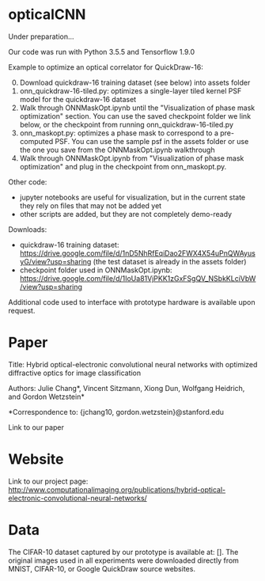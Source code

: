 # opticalCNN

Under preparation...

Our code was run with Python 3.5.5 and Tensorflow 1.9.0 

Example to optimize an optical correlator for QuickDraw-16:

0. Download quickdraw-16 training dataset (see below) into assets folder
1. onn_quickdraw-16-tiled.py: optimizes a single-layer tiled kernel PSF model for the quickdraw-16 dataset
2. Walk through ONNMaskOpt.ipynb until the "Visualization of phase mask optimization" section. You can use the saved checkpoint folder we link below, or the checkpoint from running onn_quickdraw-16-tiled.py
3. onn_maskopt.py: optimizes a phase mask to correspond to a pre-computed PSF. You can use the sample psf in the assets folder or use the one you save from the ONNMaskOpt.ipynb walkthrough
4. Walk through ONNMaskOpt.ipynb from "Visualization of phase mask optimization" and plug in the checkpoint from onn_maskopt.py. 

Other code:
- jupyter notebooks are useful for visualization, but in the current state they rely on files that may not be added yet
- other scripts are added, but they are not completely demo-ready

Downloads:
- quickdraw-16 training dataset: https://drive.google.com/file/d/1nD5NhRfEqiDao2FWX4X54uPnQWAyusyG/view?usp=sharing (the test dataset is already in the assets folder) 
- checkpoint folder used in ONNMaskOpt.ipynb: https://drive.google.com/file/d/1IoUa81VjPKK1zGxFSgQV_NSbkKLciVbW/view?usp=sharing 

Additional code used to interface with prototype hardware is available upon request.

# Paper

Title: Hybrid optical-electronic convolutional neural networks with optimized diffractive optics for image classification

Authors: Julie Chang*, Vincent Sitzmann, Xiong Dun, Wolfgang Heidrich, and Gordon Wetzstein*

*Correspondence to: {jchang10, gordon.wetzstein}@stanford.edu

Link to our paper

# Website

Link to our project page:
http://www.computationalimaging.org/publications/hybrid-optical-electronic-convolutional-neural-networks/

# Data

The CIFAR-10 dataset captured by our prototype is available at: []. The original images used in all experiments were downloaded directly from MNIST, CIFAR-10, or Google QuickDraw source websites. 
